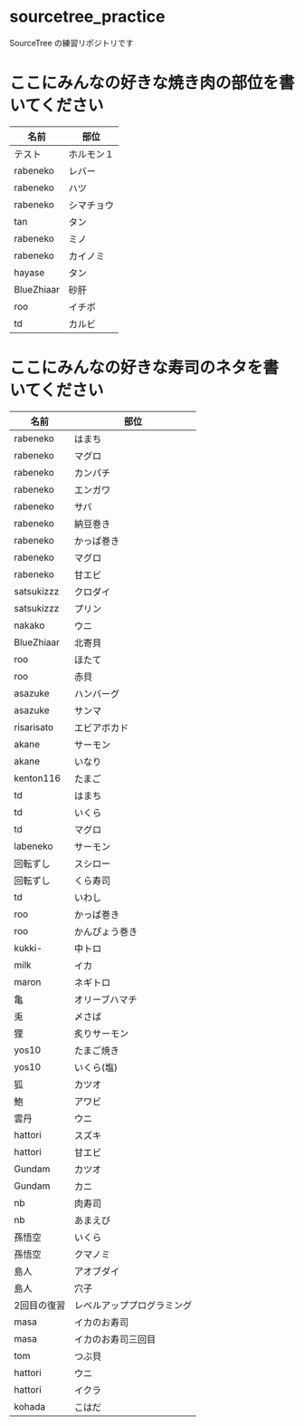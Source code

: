 # sourcetree_practice

SourceTree の練習リポジトリです

# ここにみんなの好きな焼き肉の部位を書いてください

| 名前       | 部位       |
| ---------- | ---------- |
|テスト|ホルモン１|
| rabeneko   | レバー     |
| rabeneko   | ハツ       |
| rabeneko   | シマチョウ |
| tan        | タン
| rabeneko   | ミノ       |
| rabeneko   | カイノミ   |
| hayase     | タン       |
| BlueZhiaar | 砂肝       |
| roo        | イチボ     |
| td         | カルビ     |

# ここにみんなの好きな寿司のネタを書いてください

| 名前       | 部位           |
| ---------- | -------------- |
| rabeneko   | はまち         |
| rabeneko   | マグロ         |
| rabeneko   | カンパチ       |
| rabeneko   | エンガワ       |
| rabeneko   | サバ           |
| rabeneko   | 納豆巻き       |
| rabeneko   | かっぱ巻き     |
| rabeneko   | マグロ         |
| rabeneko   | 甘エビ         |
| satsukizzz | クロダイ       |
| satsukizzz | プリン         |
| nakako     | ウニ           |
| BlueZhiaar | 北寄貝         |
| roo        | ほたて         |
| roo        | 赤貝           |
| asazuke    | ハンバーグ     |
| asazuke    | サンマ         |
| risarisato | エビアボカド   |
| akane      | サーモン       |
| akane      | いなり         |
| kenton116 | たまご |
| td         | はまち         |
| td         | いくら         |
| td         | マグロ         |
| labeneko   | サーモン       |
| 回転ずし   | スシロー       |
| 回転ずし   | くら寿司       |
| td         | いわし         |
| roo        | かっぱ巻き     |
| roo        | かんぴょう巻き |
| kukki-     | 中トロ         |
| milk       | イカ           |
| maron      | ネギトロ       |
| 亀         | オリーブハマチ |
| 兎         | 〆さば         |
| 狸         | 炙りサーモン   |
| yos10      | たまご焼き     |
| yos10      | いくら(塩)     |
| 狐         | カツオ         |
| 鮑         | アワビ         |
| 雲丹         | ウニ         |
| hattori    | スズキ         |
| hattori     | 甘エビ         |
| Gundam     | カツオ        |
| Gundam     | カニ         |
| nb         | 肉寿司         |
| nb         | あまえび         |
| 孫悟空     | いくら        |
| 孫悟空     | クマノミ      |
| 島人       | アオブダイ    |
| 島人       | 穴子         |
|2回目の復習|レベルアッププログラミング|
|masa|イカのお寿司|
|masa|イカのお寿司三回目|
|tom         |つぶ貝        |
| hattori   | ウニ         |
| hattori   | イクラ         |
| kohada | こはだ |